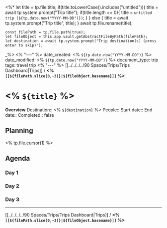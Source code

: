 <%*
	let title = tp.file.title;
	if(title.toLowerCase().includes("untitled")){
		title = await tp.system.prompt("Trip title");
		if(title.length == 0){
			title = `untitled trip (${tp.date.now("YYYY-MM-DD")})`;
		}
	} else {
		title = await tp.system.prompt("Trip title", title);
	}
	await tp.file.rename(title);
	
	const filePath = tp.file.path(true);
	let fileObject = this.app.vault.getAbstractFileByPath(filePath);	
	let destination = await tp.system.prompt("Trip destination(s) (press enter to skip)");
_%>
<% "---" %>
date_created: <% `${tp.date.now("YYYY-MM-DD")}` %>
date_modified: <% `${tp.date.now("YYYY-MM-DD")}` %>
document_type: trip
tags: travel trip
<% "---" %>
[[../../../../90 Spaces/Trips/Trips Dashboard|Trips]] / **<% `[[${filePath.slice(0,-3)}|${fileObject.basename}]]` %>**
# <% `${title}` %>
**Overview**
Destination:: <% `${destination}` %>
People:: 
Start date::
End date::
Completed:: false

## Planning
<% tp.file.cursor(1) %>


## Agenda
### Day 1


### Day 2


### Day 3



---
[[../../../../90 Spaces/Trips/Trips Dashboard|Trips]] / **<% `[[${filePath.slice(0,-3)}|${fileObject.basename}]]` %>**